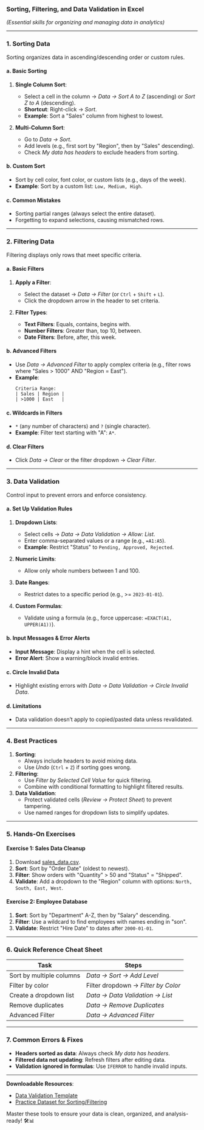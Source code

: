 ### **Sorting, Filtering, and Data Validation in Excel**  
*(Essential skills for organizing and managing data in analytics)*  

---

### **1. Sorting Data**  
Sorting organizes data in ascending/descending order or custom rules.  

#### **a. Basic Sorting**  
1. **Single Column Sort**:  
   - Select a cell in the column → *Data → Sort A to Z* (ascending) or *Sort Z to A* (descending).  
   - **Shortcut**: Right-click → *Sort*.  
   - **Example**: Sort a "Sales" column from highest to lowest.  

2. **Multi-Column Sort**:  
   - Go to *Data → Sort*.  
   - Add levels (e.g., first sort by "Region", then by "Sales" descending).  
   - Check *My data has headers* to exclude headers from sorting.  

#### **b. Custom Sort**  
- Sort by cell color, font color, or custom lists (e.g., days of the week).  
- **Example**: Sort by a custom list: `Low, Medium, High`.  

#### **c. Common Mistakes**  
- Sorting partial ranges (always select the entire dataset).  
- Forgetting to expand selections, causing mismatched rows.  

---

### **2. Filtering Data**  
Filtering displays only rows that meet specific criteria.  

#### **a. Basic Filters**  
1. **Apply a Filter**:  
   - Select the dataset → *Data → Filter* (or `Ctrl` + `Shift` + `L`).  
   - Click the dropdown arrow in the header to set criteria.  

2. **Filter Types**:  
   - **Text Filters**: Equals, contains, begins with.  
   - **Number Filters**: Greater than, top 10, between.  
   - **Date Filters**: Before, after, this week.  

#### **b. Advanced Filters**  
- Use *Data → Advanced Filter* to apply complex criteria (e.g., filter rows where "Sales > 1000" AND "Region = East").  
- **Example**:  
  ```  
  Criteria Range:  
  | Sales | Region |  
  | >1000 | East   |  
  ```  

#### **c. Wildcards in Filters**  
- `*` (any number of characters) and `?` (single character).  
- **Example**: Filter text starting with "A": `A*`.  

#### **d. Clear Filters**  
- Click *Data → Clear* or the filter dropdown → *Clear Filter*.  

---

### **3. Data Validation**  
Control input to prevent errors and enforce consistency.  

#### **a. Set Up Validation Rules**  
1. **Dropdown Lists**:  
   - Select cells → *Data → Data Validation → Allow: List*.  
   - Enter comma-separated values or a range (e.g., `=A1:A5`).  
   - **Example**: Restrict "Status" to `Pending, Approved, Rejected`.  

2. **Numeric Limits**:  
   - Allow only whole numbers between 1 and 100.  

3. **Date Ranges**:  
   - Restrict dates to a specific period (e.g., >= `2023-01-01`).  

4. **Custom Formulas**:  
   - Validate using a formula (e.g., force uppercase: `=EXACT(A1, UPPER(A1))`).  

#### **b. Input Messages & Error Alerts**  
- **Input Message**: Display a hint when the cell is selected.  
- **Error Alert**: Show a warning/block invalid entries.  

#### **c. Circle Invalid Data**  
- Highlight existing errors with *Data → Data Validation → Circle Invalid Data*.  

#### **d. Limitations**  
- Data validation doesn’t apply to copied/pasted data unless revalidated.  

---

### **4. Best Practices**  
1. **Sorting**:  
   - Always include headers to avoid mixing data.  
   - Use *Undo* (`Ctrl` + `Z`) if sorting goes wrong.  
2. **Filtering**:  
   - Use *Filter by Selected Cell Value* for quick filtering.  
   - Combine with conditional formatting to highlight filtered results.  
3. **Data Validation**:  
   - Protect validated cells (*Review → Protect Sheet*) to prevent tampering.  
   - Use named ranges for dropdown lists to simplify updates.  

---

### **5. Hands-On Exercises**  
#### **Exercise 1: Sales Data Cleanup**  
1. Download [sales_data.csv](link).  
2. **Sort**: Sort by "Order Date" (oldest to newest).  
3. **Filter**: Show orders with "Quantity" > 50 and "Status" = "Shipped".  
4. **Validate**: Add a dropdown to the "Region" column with options: `North, South, East, West`.  

#### **Exercise 2: Employee Database**  
1. **Sort**: Sort by "Department" A-Z, then by "Salary" descending.  
2. **Filter**: Use a wildcard to find employees with names ending in "son".  
3. **Validate**: Restrict "Hire Date" to dates after `2000-01-01`.  

---

### **6. Quick Reference Cheat Sheet**  
| **Task**                | **Steps**                                 |  
|-------------------------|-------------------------------------------|  
| Sort by multiple columns | *Data → Sort → Add Level*                 |  
| Filter by color          | Filter dropdown → *Filter by Color*       |  
| Create a dropdown list   | *Data → Data Validation → List*           |  
| Remove duplicates        | *Data → Remove Duplicates*                |  
| Advanced Filter          | *Data → Advanced Filter*                  |  

---

### **7. Common Errors & Fixes**  
- **Headers sorted as data**: Always check *My data has headers*.  
- **Filtered data not updating**: Refresh filters after editing data.  
- **Validation ignored in formulas**: Use `IFERROR` to handle invalid inputs.  

--- 

**Downloadable Resources**:  
- [Data Validation Template](link-to-template)  
- [Practice Dataset for Sorting/Filtering](link-to-CSV)  

Master these tools to ensure your data is clean, organized, and analysis-ready! 🛠️📊